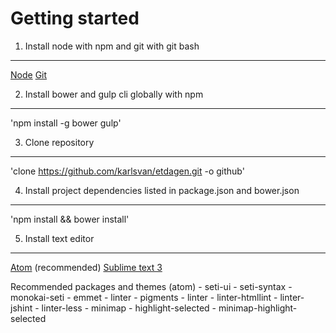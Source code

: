 Getting started
=======
1. Install node with npm and git with git bash
-----------
[Node](https://nodejs.org/en/)
[Git](http://git-scm.com/)

2. Install bower and gulp cli globally with npm
-----------
'npm install -g bower gulp'

3. Clone repository
-----------
'clone https://github.com/karlsvan/etdagen.git -o github'

4. Install project dependencies listed in package.json and bower.json
-----------
'npm install && bower install'

5. Install text editor
-----------
[Atom](https://atom.io/) (recommended)
[Sublime text 3](http://www.sublimetext.com/3)

Recommended packages and themes (atom)
	- seti-ui
	- seti-syntax
	- monokai-seti
	- emmet
	- linter
	- pigments
	- linter
	- linter-htmllint
	- linter-jshint
	- linter-less
	- minimap
	- highlight-selected
	- minimap-highlight-selected
